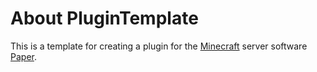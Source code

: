 # About PluginTemplate

This is a template for creating a plugin for the [Minecraft](https://www.minecraft.net/) server
software [Paper](https://papermc.io/).

